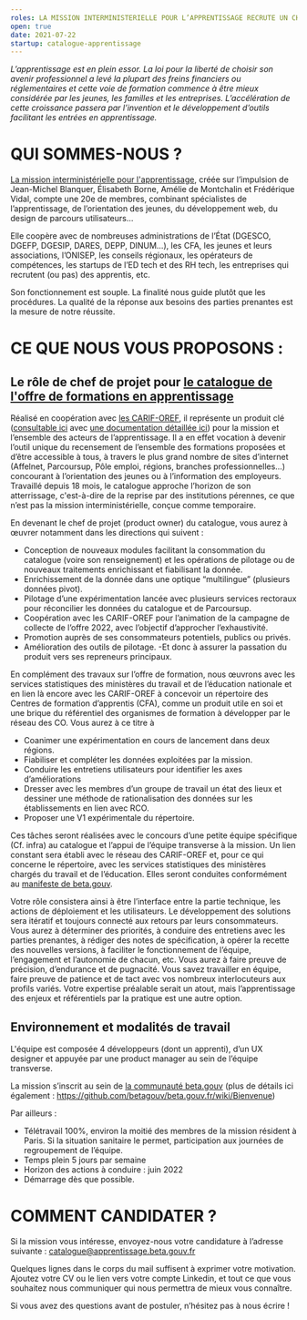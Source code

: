 ```yaml
---
roles: LA MISSION INTERMINISTERIELLE POUR L’APPRENTISSAGE RECRUTE UN CHEF DE PROJET POUR LE CATALOGUE DE L'OFFRE DE FORMATIONS EN APPRENTISSAGE
open: true
date: 2021-07-22
startup: catalogue-apprentissage
---
```

*L’apprentissage est en plein essor. La loi pour la liberté de choisir son avenir professionnel a levé la plupart des freins financiers ou réglementaires et cette voie de formation commence à être mieux considérée par les jeunes, les familles et les entreprises. L’accélération de cette croissance passera par l’invention et le développement d’outils facilitant les entrées en apprentissage.*


# QUI SOMMES-NOUS ?
[La mission interministérielle pour l'apprentissage](https://mission-apprentissage.gitbook.io/general/), créée sur l’impulsion de Jean-Michel Blanquer, Élisabeth Borne, Amélie de Montchalin et Frédérique Vidal, compte une 20e de membres, combinant spécialistes de l’apprentissage, de l’orientation des jeunes, du développement web, du design de parcours utilisateurs… 


Elle coopère avec de nombreuses administrations de l’État (DGESCO, DGEFP, DGESIP, DARES, DEPP, DINUM…), les CFA, les jeunes et leurs associations, l’ONISEP, les conseils régionaux, les opérateurs de compétences, les startups de l’ED tech et des RH tech, les entreprises qui recrutent (ou pas) des apprentis, etc. 

Son fonctionnement est souple. La finalité nous guide plutôt que les procédures. La qualité de la réponse aux besoins des parties prenantes est la mesure de notre réussite.


# CE QUE NOUS VOUS PROPOSONS : 

## Le rôle de chef de projet pour [le catalogue de l'offre de formations en apprentissage](https://https://beta.gouv.fr/startups/catalogue-apprentissage.html)

Réalisé en coopération avec [les CARIF-OREF](https://reseau.intercariforef.org/), il représente un produit clé ([consultable ici](https://catalogue.apprentissage.beta.gouv.fr/) avec [une documentation détaillée ici](https://mission-apprentissage.gitbook.io/catalogue/)) pour la mission et l’ensemble des acteurs de l’apprentissage. Il a en effet vocation à devenir l’outil unique du recensement de l’ensemble des formations proposées et d’être accessible à tous, à travers le plus grand nombre de sites d’internet (Affelnet, Parcoursup, Pôle emploi, régions, branches professionnelles…) concourant à l’orientation des jeunes ou à l’information des employeurs. 
Travaillé depuis 18 mois, le catalogue approche l’horizon de son atterrissage, c'est-à-dire de la reprise par des institutions pérennes, ce que n’est pas la mission interministérielle, conçue comme temporaire. 

En devenant le chef de projet (product owner) du catalogue, vous aurez à œuvrer notamment dans les directions qui suivent :
- Conception de nouveaux modules facilitant la consommation du catalogue (voire son renseignement) et les opérations de pilotage ou de nouveaux traitements enrichissant et fiabilisant la donnée. 
- Enrichissement de la donnée dans une optique “multilingue” (plusieurs données pivot). 
- Pilotage d’une expérimentation lancée avec plusieurs services rectoraux pour réconcilier les données du catalogue et de Parcoursup. 
- Coopération avec les CARIF-OREF pour l’animation de la campagne de collecte de l’offre 2022, avec l’objectif d’approcher l’exhaustivité. 
- Promotion auprès de ses consommateurs potentiels, publics ou privés. 
- Amélioration des outils de pilotage. 
-Et donc à assurer la passation du produit vers ses repreneurs principaux. 

En complément des travaux sur l’offre de formation, nous œuvrons avec les services statistiques des ministères du travail et de l’éducation nationale et en lien là encore avec les CARIF-OREF à concevoir un répertoire des Centres de formation d’apprentis (CFA), comme un produit utile en soi et une brique du référentiel des organismes de formation à développer par le réseau des CO. Vous aurez à ce titre à 
- Coanimer une expérimentation en cours de lancement dans deux régions.  
- Fiabiliser et compléter les données exploitées par la mission. 
- Conduire les entretiens utilisateurs pour identifier les axes d’améliorations
- Dresser avec les membres d’un groupe de travail un état des lieux et dessiner une méthode de rationalisation des données sur les établissements en lien avec RCO. 
- Proposer une V1 expérimentale du répertoire. 

Ces tâches seront réalisées avec le concours d’une petite équipe spécifique (Cf. infra) au catalogue et l’appui de l’équipe transverse à la mission. Un lien constant sera établi avec le réseau des CARIF-OREF et, pour ce qui concerne le répertoire, avec les services statistiques des ministères chargés du travail et de l’éducation. Elles seront conduites conformément au [manifeste de beta.gouv](https://beta.gouv.fr/approche/manifeste).

Votre rôle consistera ainsi à être l’interface entre la partie technique, les actions de déploiement et les utilisateurs. Le développement des solutions sera itératif et toujours connecté aux retours par leurs consommateurs. Vous aurez à déterminer des priorités, à conduire des entretiens avec les parties prenantes, à rédiger des notes de spécification, à opérer la recette des nouvelles versions, à faciliter le fonctionnement de l’équipe, l’engagement et l’autonomie de chacun, etc. Vous aurez à faire preuve de précision, d’endurance et de pugnacité. Vous savez travailler en équipe, faire preuve de patience et de tact avec vos nombreux interlocuteurs aux profils variés. Votre expertise préalable serait un atout, mais l’apprentissage des enjeux et référentiels par la pratique est une autre option. 

## Environnement et modalités de travail

L'équipe est composée 4 développeurs (dont un apprenti), d’un UX designer et appuyée par une product manager au sein de l’équipe transverse.

La mission s’inscrit au sein de [la communauté beta.gouv](https://beta.gouv.fr/) (plus de détails ici également : https://github.com/betagouv/beta.gouv.fr/wiki/Bienvenue)

Par ailleurs : 
- Télétravail 100%, environ la moitié des membres de la mission résident à Paris. Si la situation sanitaire le permet, participation aux journées de regroupement de l’équipe.
- Temps plein 5 jours par semaine
- Horizon des actions à conduire : juin 2022
- Démarrage dès que possible.

# COMMENT CANDIDATER ?

Si la mission vous intéresse, envoyez-nous votre candidature à l’adresse suivante : catalogue@apprentissage.beta.gouv.fr 
 
Quelques lignes dans le corps du mail suffisent à exprimer votre motivation. Ajoutez votre CV ou le lien vers votre compte Linkedin, et tout ce que vous souhaitez nous communiquer qui nous permettra de mieux vous connaître.

Si vous avez des questions avant de postuler, n’hésitez pas à nous écrire !
